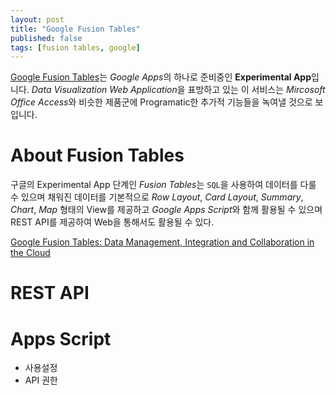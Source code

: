 ```yaml
---
layout: post
title: "Google Fusion Tables"
published: false
tags: [fusion tables, google]
---
```


[Google Fusion Tables](http://tables.googlelabs.com)는 *Google Apps*의 하나로 준비중인 **Experimental App**입니다. *Data Visualization Web Application*을 표방하고 있는 이 서비스는 *Mircosoft Office Access*와 비슷한 제품군에 Programatic한 추가적 기능들을 녹여낼 것으로 보입니다.


# About Fusion Tables

구글의 Experimental App 단계인 *Fusion Tables*는 
`SQL`을 사용하여 데이터를 다룰 수 있으며 채워진 데이터를 기본적으로 *Row Layout*, *Card Layout*, *Summary*, *Chart*, *Map* 형태의 View를 제공하고 *Google Apps Script*와 함께 활용될 수 있으며 REST API를 제공하여 Web을 통해서도 활용될 수 있다.  

[Google Fusion Tables: Data Management, Integration and Collaboration in the Cloud](http://homes.cs.washington.edu/~alon/files/socc10.pdf)





# REST API





# Apps Script

- 사용설정
- API 권한